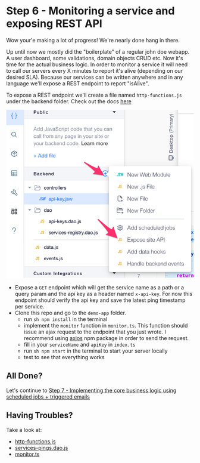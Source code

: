 # Step 6  - Monitoring a service and exposing REST API

Wow your'e making a lot of progress! We're nearly done hang in there.

Up until now we mostly did the "boilerplate" of a regular john doe webapp. A user dashboard, some validations, domain objects CRUD etc. Now it's time for the actual business logic. In order to monitor a service it will need to call our servers every X minutes to report it's alive (depending on our desired SLA). Because our services can be written anywhere and in any language we'll expose a REST endpoint to report "isAlive".

To expose a REST endpoint we'll create a file named `http-functions.js` under the backend folder. Check out the docs [here](https://www.wix.com/velo/reference/wix-http-functions)

![http](assets/http.png)

* Expose a `GET` endpoint which will get the service name as a path or a query param and the api key as a header named `x-api-key`. For now this endpoint should verify the api key and save the latest ping timestamp per service.
* Clone this repo and go to the `demo-app` folder.
    * run ```sh npm install``` in the terminal
    * implement the `monitor` function in `monitor.ts`. This function should issue an ajax request to the endpoint that you just wrote. I recommend using [axios](https://github.com/axios/axios) npm package in order to send the request.
    * fill in your `serviceName` and `apiKey` in `index.ts`
    * run ```sh npm start``` in the terminal to start your server locally
    * test to see that everything works

## All Done?

Let's continue to [Step 7 - Implementing the core business logic using scheduled jobs + triggered emails](step7.md)

## Having Troubles?

Take a look at:
* [http-functions.js](https://gist.github.com/ofirdagan/d700f23799b83acaf56c0de0c102922c)
* [services-pings.dao.js](https://gist.github.com/ofirdagan/ed9815edf61afa2c870551dd1c189453)
* [monitor.ts](https://gist.github.com/ofirdagan/f9ba9da6cea25f9905d68bcccf79e898)
